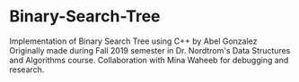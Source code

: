 # Binary-Search-Tree
Implementation of Binary Search Tree using C++ by Abel Gonzalez
Originally made during Fall 2019 semester in Dr. Nordtrom's Data Structures and Algorithms course.
Collaboration with Mina Waheeb for debugging and research.
